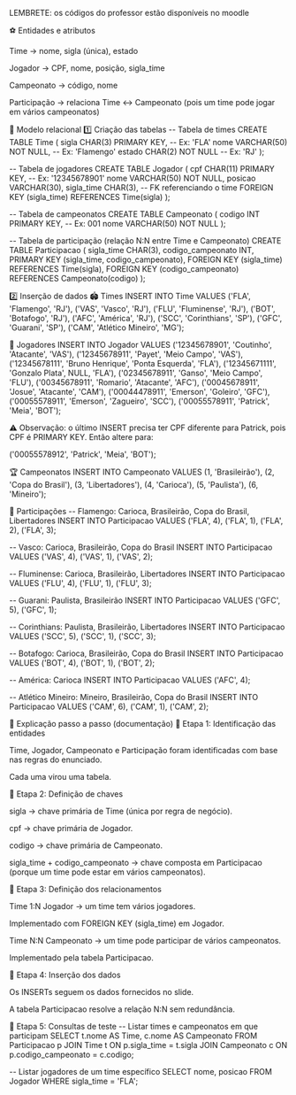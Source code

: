 LEMBRETE: os códigos do professor estão disponíveis no moodle

⚽ Entidades e atributos

Time → nome, sigla (única), estado

Jogador → CPF, nome, posição, sigla_time

Campeonato → código, nome

Participação → relaciona Time ↔ Campeonato (pois um time pode jogar em vários campeonatos)

💾 Modelo relacional
1️⃣ Criação das tabelas
-- Tabela de times
CREATE TABLE Time (
    sigla CHAR(3) PRIMARY KEY,        -- Ex: 'FLA'
    nome VARCHAR(50) NOT NULL,        -- Ex: 'Flamengo'
    estado CHAR(2) NOT NULL           -- Ex: 'RJ'
);

-- Tabela de jogadores
CREATE TABLE Jogador (
    cpf CHAR(11) PRIMARY KEY,         -- Ex: '12345678901'
    nome VARCHAR(50) NOT NULL,
    posicao VARCHAR(30),
    sigla_time CHAR(3),               -- FK referenciando o time
    FOREIGN KEY (sigla_time) REFERENCES Time(sigla)
);

-- Tabela de campeonatos
CREATE TABLE Campeonato (
    codigo INT PRIMARY KEY,           -- Ex: 001
    nome VARCHAR(50) NOT NULL
);

-- Tabela de participação (relação N:N entre Time e Campeonato)
CREATE TABLE Participacao (
    sigla_time CHAR(3),
    codigo_campeonato INT,
    PRIMARY KEY (sigla_time, codigo_campeonato),
    FOREIGN KEY (sigla_time) REFERENCES Time(sigla),
    FOREIGN KEY (codigo_campeonato) REFERENCES Campeonato(codigo)
);

2️⃣ Inserção de dados
🏟️ Times
INSERT INTO Time VALUES
('FLA', 'Flamengo', 'RJ'),
('VAS', 'Vasco', 'RJ'),
('FLU', 'Fluminense', 'RJ'),
('BOT', 'Botafogo', 'RJ'),
('AFC', 'América', 'RJ'),
('SCC', 'Corinthians', 'SP'),
('GFC', 'Guarani', 'SP'),
('CAM', 'Atlético Mineiro', 'MG');

👟 Jogadores
INSERT INTO Jogador VALUES
('12345678901', 'Coutinho', 'Atacante', 'VAS'),
('12345678911', 'Payet', 'Meio Campo', 'VAS'),
('12345678111', 'Bruno Henrique', 'Ponta Esquerda', 'FLA'),
('12345671111', 'Gonzalo Plata', NULL, 'FLA'),
('02345678911', 'Ganso', 'Meio Campo', 'FLU'),
('00345678911', 'Romario', 'Atacante', 'AFC'),
('00045678911', 'Josue', 'Atacante', 'CAM'),
('00044478911', 'Emerson', 'Goleiro', 'GFC'),
('00055578911', 'Emerson', 'Zagueiro', 'SCC'),
('00055578911', 'Patrick', 'Meia', 'BOT');


⚠️ Observação: o último INSERT precisa ter CPF diferente para Patrick, pois CPF é PRIMARY KEY.
Então altere para:

('00055578912', 'Patrick', 'Meia', 'BOT');

🏆 Campeonatos
INSERT INTO Campeonato VALUES
(1, 'Brasileirão'),
(2, 'Copa do Brasil'),
(3, 'Libertadores'),
(4, 'Carioca'),
(5, 'Paulista'),
(6, 'Mineiro');

🤝 Participações
-- Flamengo: Carioca, Brasileirão, Copa do Brasil, Libertadores
INSERT INTO Participacao VALUES
('FLA', 4), ('FLA', 1), ('FLA', 2), ('FLA', 3);

-- Vasco: Carioca, Brasileirão, Copa do Brasil
INSERT INTO Participacao VALUES
('VAS', 4), ('VAS', 1), ('VAS', 2);

-- Fluminense: Carioca, Brasileirão, Libertadores
INSERT INTO Participacao VALUES
('FLU', 4), ('FLU', 1), ('FLU', 3);

-- Guarani: Paulista, Brasileirão
INSERT INTO Participacao VALUES
('GFC', 5), ('GFC', 1);

-- Corinthians: Paulista, Brasileirão, Libertadores
INSERT INTO Participacao VALUES
('SCC', 5), ('SCC', 1), ('SCC', 3);

-- Botafogo: Carioca, Brasileirão, Copa do Brasil
INSERT INTO Participacao VALUES
('BOT', 4), ('BOT', 1), ('BOT', 2);

-- América: Carioca
INSERT INTO Participacao VALUES
('AFC', 4);

-- Atlético Mineiro: Mineiro, Brasileirão, Copa do Brasil
INSERT INTO Participacao VALUES
('CAM', 6), ('CAM', 1), ('CAM', 2);

📘 Explicação passo a passo (documentação)
🔹 Etapa 1: Identificação das entidades

Time, Jogador, Campeonato e Participação foram identificadas com base nas regras do enunciado.

Cada uma virou uma tabela.

🔹 Etapa 2: Definição de chaves

sigla → chave primária de Time (única por regra de negócio).

cpf → chave primária de Jogador.

codigo → chave primária de Campeonato.

sigla_time + codigo_campeonato → chave composta em Participacao (porque um time pode estar em vários campeonatos).

🔹 Etapa 3: Definição dos relacionamentos

Time 1:N Jogador → um time tem vários jogadores.

Implementado com FOREIGN KEY (sigla_time) em Jogador.

Time N:N Campeonato → um time pode participar de vários campeonatos.

Implementado pela tabela Participacao.

🔹 Etapa 4: Inserção dos dados

Os INSERTs seguem os dados fornecidos no slide.

A tabela Participacao resolve a relação N:N sem redundância.

🔹 Etapa 5: Consultas de teste
-- Listar times e campeonatos em que participam
SELECT t.nome AS Time, c.nome AS Campeonato
FROM Participacao p
JOIN Time t ON p.sigla_time = t.sigla
JOIN Campeonato c ON p.codigo_campeonato = c.codigo;

-- Listar jogadores de um time específico
SELECT nome, posicao
FROM Jogador
WHERE sigla_time = 'FLA';